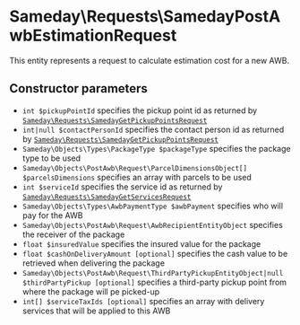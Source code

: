 # Sameday\Requests\SamedayPostAwbEstimationRequest

This entity represents a request to calculate estimation cost for a new AWB.

## Constructor parameters

- `int $pickupPointId` specifies the pickup point id as returned by [`Sameday\Requests\SamedayGetPickupPointsRequest`](SamedayGetPickupPointsRequest.md)
- `int|null $contactPersonId` specifies the contact person id as returned by [`Sameday\Requests\SamedayGetPickupPointsRequest`](SamedayGetPickupPointsRequest.md)
- `Sameday\Objects\Types\PackageType $packageType` specifies the package type to be used
- `Sameday\Objects\PostAwb\Request\ParcelDimensionsObject[] $parcelsDimensions` specifies an array with parcels to be used
- `int $serviceId` specifies the service id as returned by [`Sameday\Requests\SamedayGetServicesRequest`](SamedayGetServicesRequest.md)
- `Sameday\Objects\Types\AwbPaymentType $awbPayment` specifies who will pay for the AWB 
- `Sameday\Objects\PostAwb\Request\AwbRecipientEntityObject` specifies the receiver of the package
- `float $insuredValue` specifies the insured value for the package
- `float $cashOnDeliveryAmount [optional]` specifies the cash value to be retrieved when delivering the package
- `Sameday\Objects\PostAwb\Request\ThirdPartyPickupEntityObject|null $thirdPartyPickup [optional]` specifies a third-party pickup point from where the package will pe picked-up
- `int[] $serviceTaxIds [optional]` specifies an array with delivery services that will be applied to this AWB
